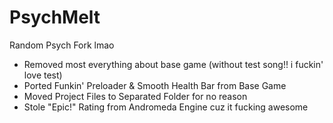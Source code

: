 # PsychMelt
Random Psych Fork lmao

- Removed most everything about base game (without test song!! i fuckin' love test) 
- Ported Funkin' Preloader & Smooth Health Bar from Base Game 
- Moved Project Files to Separated Folder for no reason
- Stole "Epic!" Rating from Andromeda Engine cuz it fucking awesome